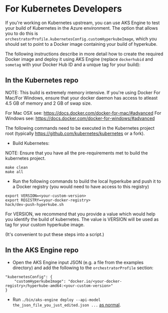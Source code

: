 # For Kubernetes Developers

If you're working on Kubernetes upstream, you can use AKS Engine to test your build of Kubernetes in the Azure environment.  The option that allows you to do this is `orchestratorProfile.kubernetesConfig.customHyperkubeImage`, which you should set to point to a Docker image containing your build of hyperkube.

The following instructions describe in more detail how to create the required Docker image and deploy it using AKS Engine (replace `dockerhubid` and `sometag` with your Docker Hub ID and a unique tag for your build):

## In the Kubernetes repo

NOTE: This build is extremely memory intensive. If you're using Docker For Mac/For Windows, ensure that your docker daemon has access to atleast 4.5 GB of memory and 2 GB of swap size.

For Mac OSX see: https://docs.docker.com/docker-for-mac/#advanced
For Windows see: https://docs.docker.com/docker-for-windows/#advanced

The following commands need to be executed in the Kubernetes project root (typically https://github.com/kubernetes/kubernetes or a fork).

* Build Kubernetes:

NOTE: Ensure that you have all the pre-requirements met to build the kubernetes project.

```
make clean
make all
```

* Run the following commands to build the local hyperkube and push it to a Docker registry (you would need to have access to this registry)

```
export VERSION=<your-custom-version>
export REGISTRY=<your-docker-registry>
hack/dev-push-hyperkube.sh
```
For VERSION, we recommend that you provide a value which would help you identify the build of kubernetes. The value is VERSION will be used as tag for your custom hyperkube image.

(It's convenient to put these steps into a script.)

## In the AKS Engine repo

* Open the AKS Engine input JSON (e.g. a file from the examples directory) and add the following to the `orchestratorProfile` section:

```
"kubernetesConfig": {
    "customHyperkubeImage": "docker.io/<your-docker-registry>/hyperkube-amd64:<your-custom-version>"
}
```

* Run `./bin/aks-engine deploy --api-model the_json_file_you_just_edited.json ...` [as normal](deploy.md).
